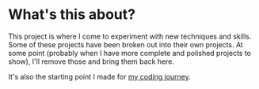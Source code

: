# What's this about?

This project is where I come to experiment with new techniques and skills. Some of these projects have been broken out into their own projects. At some point (probably when I have more complete and polished projects to show), I'll remove those and bring them back here.

It's also the starting point I made for [my coding journey](https://camille.fyrfli.io).
